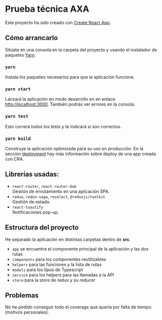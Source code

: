 # Prueba técnica AXA

Este proyecto ha sido creado con [Create React App](https://github.com/facebook/create-react-app).

## Cómo arrancarlo

Sitúate en una consola en la carpeta del proyecto y usando el instalador de paquetes [Yarn](https://yarnpkg.com/).

### `yarn`

Instala los paquetes necesarios para que la aplicación funcione.

### `yarn start`

Lanzará la aplicación en modo desarrollo en en enlace [http://localhost:3000](http://localhost:3000).
También podrás ver errores en la consola.

### `yarn test`

Esto correrá todos los tests y te indicará si son correctos.

### `yarn build`

Construye la aplicación optimizada para su uso en producción.
En la sección [deployment](https://facebook.github.io/create-react-app/docs/deployment) hay más información sobre deploy de una app creada con CRA.

## Librerías usadas:

- `react-router`, `react-router-dom`\
  Gestión de enrutamiento en una aplicación SPA.
- `redux`, `redux-saga`, `reselect`, `@reduxjs/toolkit`\
  Gestión de estado.
- `react-toastify`\
  Notificaciones pop-up.

## Estructura del proyecto

He separado la aplicación en distintas carpetas dentro de **src**.

- `app` se encuentra el componente principal de la aplicación y las dos rutas
- `components` para los componentes reutilizables
- `helpers` para las funciones y la lista de rutas
- `models` para los tipos de Typescript
- `service` para los helpers para las llamadas a la API
- `store` para la store de redux y su reducer

## Problemas

No he podido conseguir todo el coverage que quería por falta de tiempo (motivos personales).
